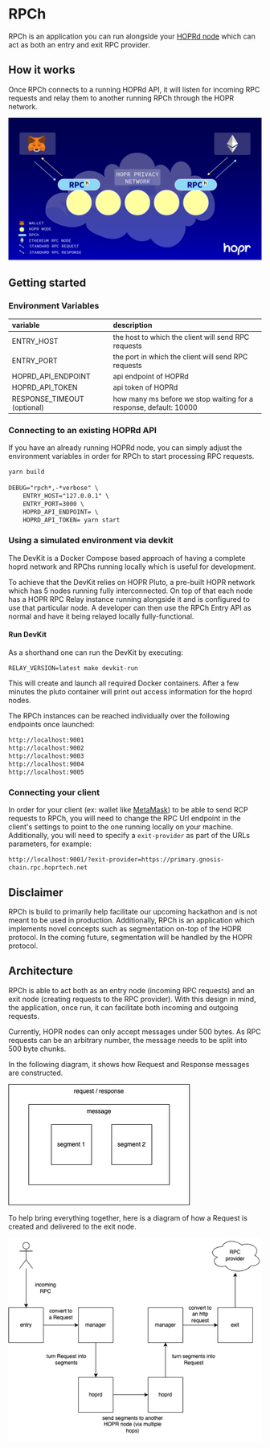 # RPCh

RPCh is an application you can run alongside your [HOPRd node](https://docs.hoprnet.org/v1.85/about-hopr) which can act as both an entry and exit RPC provider.

## How it works

Once RPCh connects to a running HOPRd API, it will listen for incoming RPC requests and relay them to another running RPCh through the HOPR network.

![Diagram of how RPCh works](./rpch-overview.png "RPCh Overview")

## Getting started

### Environment Variables

| variable                    | description                                                       |
| :-------------------------- | :---------------------------------------------------------------- |
| ENTRY_HOST                  | the host to which the client will send RPC requests               |
| ENTRY_PORT                  | the port in which the client will send RPC requests               |
| HOPRD_API_ENDPOINT          | api endpoint of HOPRd                                             |
| HOPRD_API_TOKEN             | api token of HOPRd                                                |
| RESPONSE_TIMEOUT (optional) | how many ms before we stop waiting for a response, default: 10000 |

### Connecting to an existing HOPRd API

If you have an already running HOPRd node, you can simply adjust the environment variables in order for RPCh to start processing RPC requests.

```terminal
yarn build

DEBUG="rpch*,-*verbose" \
    ENTRY_HOST="127.0.0.1" \
    ENTRY_PORT=3000 \
    HOPRD_API_ENDPOINT= \
    HOPRD_API_TOKEN= yarn start
```

### Using a simulated environment via devkit

The DevKit is a Docker Compose based approach of having a complete hoprd network
and RPChs running locally which is useful for development.

To achieve that the DevKit relies on HOPR Pluto, a pre-built HOPR network which
has 5 nodes running fully interconnected. On top of that each node has a HOPR
RPC Relay instance running alongside it and is configured to use that particular
node. A developer can then use the RPCh Entry API as normal and have
it being relayed locally fully-functional.

#### Run DevKit

As a shorthand one can run the DevKit by executing:

```
RELAY_VERSION=latest make devkit-run
```

This will create and launch all required Docker containers. After a few minutes
the pluto container will print out access information for the hoprd nodes.

The RPCh instances can be reached individually over the following
endpoints once launched:

```
http://localhost:9001
http://localhost:9002
http://localhost:9003
http://localhost:9004
http://localhost:9005
```

### Connecting your client

In order for your client (ex: wallet like [MetaMask](https://metamask.io/)) to be able to send RCP requests to RPCh, you will need to change the RPC Url endpoint in the client's settings to point to the one running locally on your machine.
Additionally, you will need to specify a `exit-provider` as part of the URLs parameters, for example:

```
http://localhost:9001/?exit-provider=https://primary.gnosis-chain.rpc.hoprtech.net
```

## Disclaimer

RPCh is build to primarily help facilitate our upcoming hackathon and is not meant to be used in production.
Additionally, RPCh is an application which implements novel concepts such as segmentation on-top of the HOPR protocol. In the coming future, segmentation will be handled by the HOPR protocol.

## Architecture

RPCh is able to act both as an entry node (incoming RPC requests) and an exit node (creating requests to the RPC provider). With this design in mind, the application, once run, it can facilitate both incoming and outgoing requests.

Currently, HOPR nodes can only accept messages under 500 bytes. As RPC requests can be an arbitrary number, the message needs to be split into 500 byte chunks.

In the following diagram, it shows how Request and Response messages are constructed.

![Diagram of how Requests and Responses are created](./rpch-architecture-message.png "RPCh Message")

To help bring everything together, here is a diagram of how a Request is created and delivered to the exit node.

![Diagram of a Request flows through RPChs](./rpch-architecture-one-way-request.png "RPCh Request")
